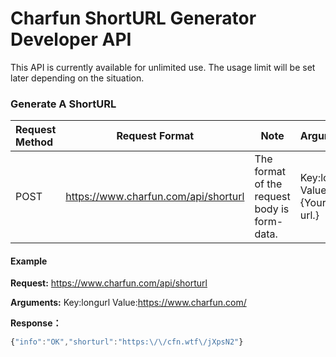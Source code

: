 # Charfun ShortURL Generator Developer API

This API is currently available for unlimited use. The usage limit will be set later depending on the situation.

### Generate A ShortURL

| **Request Method** | **Request Format**                   | **Note**                                     | **Arguments**                       |
| :----------------- | ------------------------------------ | -------------------------------------------- | ----------------------------------- |
| POST               | https://www.charfun.com/api/shorturl | The format of the request body is form-data. | Key:longurl  Value:{Your long url.} |

#### Example

**Request:** https://www.charfun.com/api/shorturl  

**Arguments:** Key:longurl Value:https://www.charfun.com/  

**Response：**

```javascript
{"info":"OK","shorturl":"https:\/\/cfn.wtf\/jXpsN2"}
```
